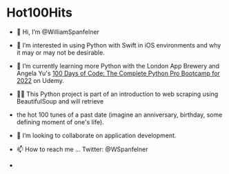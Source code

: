 # Hot100Hits
- 👋 Hi, I’m @WilliamSpanfelner
- 👀 I’m interested in using Python with Swift in iOS environments and why it may or may not be desirable.
- 🌱 I’m currently learning more Python with the London App Brewery and Angela Yu's [100 Days of Code: 
The Complete Python Pro Bootcamp for 2022](https://www.udemy.com/course/100-days-of-code/) on Udemy.  

- 🧑‍💻 This Python project is part of an introduction to web scraping using BeautifulSoup and will retrieve
- the hot 100 tunes of a past date (imagine an anniversary, birthday, some defining moment of one's life).

- 💞️ I’m looking to collaborate on application development.
- 📫 How to reach me ... Twitter: @WSpanfelner
- 